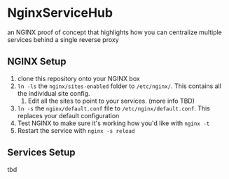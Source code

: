 # NginxServiceHub
an NGINX proof of concept that highlights how you can centralize multiple services behind a single reverse proxy

## NGINX Setup

1. clone this repository onto your NGINX box
2. `ln -ls` the `nginx/sites-enabled` folder to `/etc/nginx/`. This contains all the individual site config.
    1. Edit all the sites to point to your services. (more info TBD)
3. `ln -s` the `nginx/default.conf` file to `/etc/nginx/default.conf`. This replaces your default configuration
4. Test NGINX to make sure it's working how you'd like with `nginx -t`
5. Restart the service with `nginx -s reload`

## Services Setup

tbd
